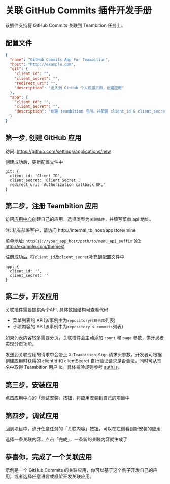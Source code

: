 # 关联 GitHub Commits 插件开发手册

该插件支持将 GitHub Commits 关联到 Teambition 任务上。

## 配置文件
```json
{
  "name": "GitHub Commits App For Teambition",
  "host": "http://example.com",
  "git": {
    "client_id": "",
    "client_secret": "",
    "redirect_uri": "",
    "description": "进入到 GitHub 个人设置页面，创建应用"
  },
  "app": {
    "client_id": "",
    "client_secret": "",
    "description": "创建 teambition 应用，并配置 client_id & client_secret"
  }
}
```

## 第一步, 创建 GitHub 应用

访问: https://github.com/settings/applications/new

创建成功后，更新配置文件中
```
git: {
  client_id: 'Client ID',
  client_secret: 'Client Secret',
  redirect_uri: 'Authorization callback URL'
}
```

## 第二步，注册 Teambition 应用

访问[应用中心](https://www.teambition.com/appstore/mine)创建自己的应用，选择类型为`关联插件`，并填写菜单 api 地址。

注: 私有部署客户，请访问 http://internal_tb_host/appstore/mine

菜单地址: `http(s)://your_app_host/path/to/menu_api_suffix`
(如: http://example.com/themes)


注册成功后, 将`client_id`及`client_secret`补充到配置文件中
```
app: {
  client_id: '',
  client_secret: ''
}
```

## 第二步，开发应用

关联插件需要提供两个API, 具体数据结构可查看代码
- 菜单列表的 API(该事例中为`repository代码仓库`列表)
- 子项内容的 API(该事例中为`repository's commits`列表)

如果列表内容较多需要分页，关联插件会主动添加 `count` 和 `page` 参数，供开发者实现分页功能。

发送到关联应用的请求中会带上 `X-Teambition-Sign` 请求头参数，开发者可根据创建应用时获得的 clientId 和 clientSecret 自行验证请求是否合法，同时可从签名中取得 Teambition 用户 id。具体校验规则参考 [auth.js](./lib/auth.js)。

## 第三步，安装应用

点击应用中心的「测试安装」按钮，将应用安装到自己的项目中

## 第四步，调试应用

回到项目中，点开任意任务的「关联内容」按钮，可以在左侧看到新安装的应用

选择一条关联内容，点击「完成」，一条新的关联内容就生成了

## 恭喜你，完成了一个关联应用

示例是一个 GitHub Commits 的关联应用，你可以基于这个例子开发自己的应用，或者选择任意语言或框架开发关联应用。
